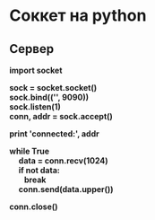 # Соккет на python

## Сервер

**import socket**

**sock = socket.socket()  
sock.bind(('', 9090))  
sock.listen(1)  
conn, addr = sock.accept()**

**print 'connected:', addr**

**while True  
&nbsp;&nbsp;&nbsp;&nbsp;&nbsp;data = conn.recv(1024)  
&nbsp;&nbsp;&nbsp;&nbsp;&nbsp;if not data:  
&nbsp;&nbsp;&nbsp;&nbsp;&nbsp;&nbsp;&nbsp;&nbsp;break  
&nbsp;&nbsp;&nbsp;&nbsp;&nbsp;conn.send(data.upper())**

**conn.close()**
